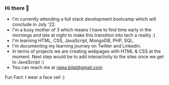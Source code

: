 ### Hi there 👋

- I'm currently attending a full stack development bootcamp which will conclude in July '22.
- I'm a busy mother of 3 which means I have to find time early in the mornings and late at night to make this transition into tech a reality :)
- I'm learning HTML, CSS, JavaScript, MongoDB, PHP, SQL. 
- I'm documenting my learning journey on Twitter and Linkedin. 
- In terms of projects we are creating webpages with HTML & CSS at the moment. Next step would be to add interactivity to the sites once we get to JavaScript :) 
- You can reach me at rajea.bilal@gmail.com

Fun Fact: I wear a face veil :)


<!--
**rajea-bilal/rajea-bilal** is a ✨ _special_ ✨ repository because its `README.md` (this file) appears on your GitHub profile.

Here are some ideas to get you started:

- 🔭 I’m currently working on ...
- 🌱 I’m currently learning ...
- 👯 I’m looking to collaborate on ...
- 🤔 I’m looking for help with ...
- 💬 Ask me about ...
- 📫 How to reach me: ...
- 😄 Pronouns: ...
- ⚡ Fun fact: ...
-->
